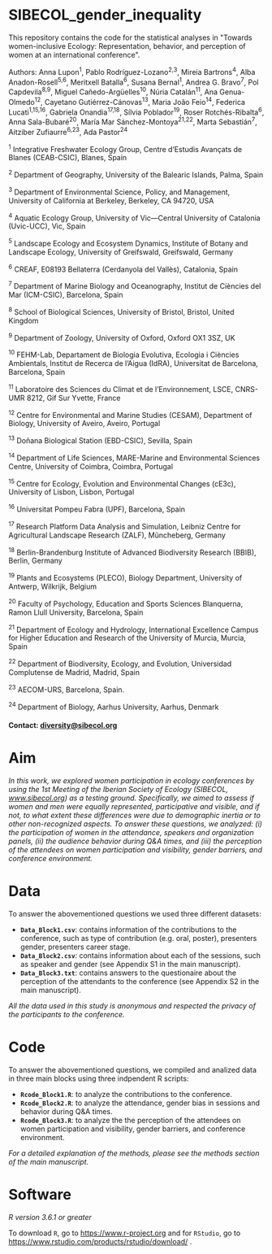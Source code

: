 # SIBECOL_gender_inequality
This repository contains the code for the statistical analyses in "Towards women-inclusive Ecology: Representation, behavior, and perception of women at an international conference".

Authors: Anna Lupon<sup>1</sup>, Pablo Rodríguez-Lozano<sup>2,3</sup>, Mireia Bartrons<sup>4</sup>, Alba Anadon-Rosell<sup>5,6</sup>, Meritxell Batalla<sup>6</sup>, Susana Bernal<sup>1</sup>, Andrea G. Bravo<sup>7</sup>, Pol Capdevila<sup>8,9</sup>, Miguel Cañedo-Argüelles<sup>10</sup>, Núria Catalán<sup>11</sup>, Ana Genua-Olmedo<sup>12</sup>, Cayetano Gutiérrez-Cánovas<sup>13</sup>, Maria João Feio<sup>14</sup>, Federica Lucati<sup>1,15,16</sup>, Gabriela Onandia<sup>17,18</sup>, Sílvia Poblador<sup>19</sup>, Roser Rotchés-Ribalta<sup>6</sup>, Anna Sala-Bubaré<sup>20</sup>, María Mar Sánchez-Montoya<sup>21,22</sup>, Marta Sebastián<sup>7</sup>, Aitziber Zufiaurre<sup>6,23</sup>, Ada Pastor<sup>24</sup> 

<sup>1</sup> Integrative Freshwater Ecology Group, Centre d’Estudis Avançats de Blanes (CEAB-CSIC), Blanes, Spain

<sup>2</sup> Department of Geography, University of the Balearic Islands, Palma, Spain

<sup>3</sup> Department of Environmental Science, Policy, and Management, University of California at Berkeley, Berkeley, CA 94720, USA

<sup>4</sup> Aquatic Ecology Group, University of Vic—Central University of Catalonia (Uvic-UCC), Vic, Spain

<sup>5</sup> Landscape Ecology and Ecosystem Dynamics, Institute of Botany and Landscape Ecology, University of Greifswald, Greifswald, Germany

<sup>6</sup> CREAF, E08193 Bellaterra (Cerdanyola del Vallès), Catalonia, Spain

<sup>7</sup> Department of Marine Biology and Oceanography, Institut de Ciències del Mar (ICM-CSIC), Barcelona, Spain

<sup>8</sup> School of Biological Sciences, University of Bristol, Bristol, United Kingdom

<sup>9</sup> Department of Zoology, University of Oxford, Oxford OX1 3SZ, UK

<sup>10</sup> FEHM-Lab, Departament de Biologia Evolutiva, Ecologia i Ciències Ambientals, Institut de Recerca de l’Aigua (IdRA), Universitat de Barcelona, Barcelona, Spain

<sup>11</sup> Laboratoire des Sciences du Climat et de l’Environnement, LSCE, CNRS-UMR 8212, Gif Sur Yvette, France

<sup>12</sup> Centre for Environmental and Marine Studies (CESAM), Department of Biology, University of Aveiro, Aveiro, Portugal

<sup>13</sup> Doñana Biological Station (EBD-CSIC), Sevilla, Spain

<sup>14</sup> Department of Life Sciences, MARE-Marine and Environmental Sciences Centre, University of Coimbra, Coimbra, Portugal

<sup>15</sup> Centre for Ecology, Evolution and Environmental Changes (cE3c), University of Lisbon, Lisbon, Portugal 

<sup>16</sup> Universitat Pompeu Fabra (UPF), Barcelona, Spain

<sup>17</sup> Research Platform Data Analysis and Simulation, Leibniz Centre for Agricultural Landscape Research (ZALF), Müncheberg, Germany

<sup>18</sup> Berlin-Brandenburg Institute of Advanced Biodiversity Research (BBIB), Berlin, Germany

<sup>19</sup> Plants and Ecosystems (PLECO), Biology Department, University of Antwerp, Wilkrijk, Belgium

<sup>20</sup> Faculty of Psychology, Education and Sports Sciences Blanquerna, Ramon Llull University, Barcelona, Spain

<sup>21</sup> Department of Ecology and Hydrology, International Excellence Campus for Higher Education and Research of the University of Murcia, Murcia, Spain

<sup>22</sup> Department of Biodiversity, Ecology, and Evolution, Universidad Complutense de Madrid, Madrid, Spain

<sup>23</sup> AECOM-URS, Barcelona, Spain.

<sup>24</sup> Department of Biology, Aarhus University, Aarhus, Denmark



#### Contact: diversity@sibecol.org

# Aim
_In this work, we explored women participation in ecology conferences by using the 1st Meeting of the Iberian Society of Ecology (SIBECOL, www.sibecol.org) as a testing ground. Specifically, we aimed to assess if women and men were equally represented, participative and visible, and if not, to what extent these differences were due to demographic inertia or to other non-recognized aspects. To answer these questions, we analyzed: (i) the participation of women in the attendance, speakers and organization panels, (ii) the audience behavior during Q&A times, and (iii) the perception of the attendees on women participation and visibility, gender barriers, and conference environment._

# Data
To answer the abovementioned questions we used three different datasets: 

- __`Data_Block1.csv`__: contains information of the contributions to the conference, such as type of contribution (e.g. oral, poster), presenters gender, presenters career stage. 
- __`Data_Block2.csv`__: contains information about each of the sessions, such as speaker and gender (see Appendix S1 in the main manuscript). 
- __`Data_Block3.txt`__: contains answers to the questionaire about the perception of the attendants to the conference (see Appendix S2 in the main manuscript). 

_All the data used in this study is anonymous and respected the privacy of the participants to the conference._

# Code

To answer the abovementioned questions, we compiled and analized data in three main blocks using three indpendent R scripts: 

- __`Rcode_Block1.R`__: to analyze the contributions to the conference.
- __`Rcode_Block2.R`__: to analyze the attendance, gender bias in sessions and behavior during Q&A times.
- __`Rcode_Block3.R`__: to analyze the the perception of the attendees on women participation and visibility, gender barriers, and conference environment.

_For a detailed explanation of the methods, please see the methods section of the main manuscript._

# Software
_R version 3.6.1 or greater_

To download `R`, go to https://www.r-project.org and for `RStudio`, go to https://www.rstudio.com/products/rstudio/download/ .

